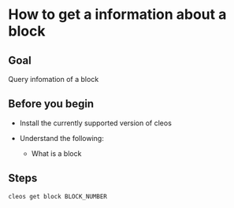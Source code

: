 # How to get a information about a block

## Goal

Query infomation of a block

## Before you begin

* Install the currently supported version of cleos

* Understand the following:
  * What is a block

## Steps

```shell
cleos get block BLOCK_NUMBER
```